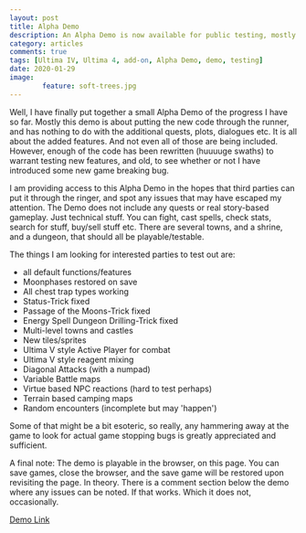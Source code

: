 ```yaml
---
layout: post
title: Alpha Demo
description: An Alpha Demo is now available for public testing, mostly to put various 'engine' additions through the hoops.
category: articles
comments: true
tags: [Ultima IV, Ultima 4, add-on, Alpha Demo, demo, testing]
date: 2020-01-29
image: 
        feature: soft-trees.jpg
---
```


Well, I have finally put together a small Alpha Demo of the progress I have so far. Mostly this demo is about putting the new code through the runner, and has nothing to do with the additional quests, plots, dialogues etc. It is all about the added features. And not even all of those are being included. However, enough of the code has been rewritten (huuuuge swaths) to warrant testing new features, and old, to see whether or not I have introduced some new game breaking bug.

<!--more-->

I am providing access to this Alpha Demo in the hopes that third parties can put it through the ringer, and spot any issues that may have escaped my attention. The Demo does not include any quests or real story-based gameplay. Just technical stuff. You can fight, cast spells, check stats, search for stuff, buy/sell stuff etc. There are several towns, and a shrine, and a dungeon, that should all be playable/testable.

The things I am looking for interested parties to test out are:

- all default functions/features
- Moonphases restored on save
- All chest trap types working
- Status-Trick fixed
- Passage of the Moons-Trick fixed
- Energy Spell Dungeon Drilling-Trick fixed
- Multi-level towns and castles
- New tiles/sprites
- Ultima V style Active Player for combat
- Ultima V style reagent mixing
- Diagonal Attacks (with a numpad)
- Variable Battle maps
- Virtue based NPC reactions (hard to test perhaps)
- Terrain based camping maps
- Random encounters (incomplete but may 'happen')

Some of that might be a bit esoteric, so really, any hammering away at the game to look for actual game stopping bugs is greatly appreciated and sufficient.

A final note: The demo is playable in the browser, on this page. You can save games, close the browser, and the save game will be restored upon revisiting the page. In theory. There is a comment section below the demo where any issues can be noted. If that works. Which it does not, occasionally.

<a href="https://cambragol.github.io/advent-of-the-trinity/demo" >Demo Link</a>
